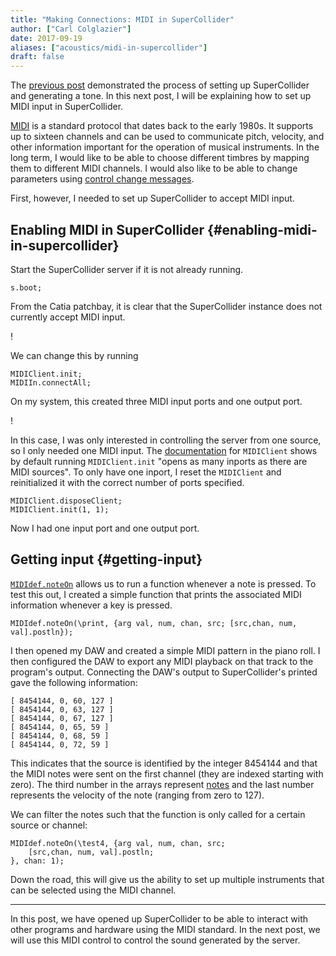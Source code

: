 ```yaml
---
title: "Making Connections: MIDI in SuperCollider"
author: ["Carl Colglazier"]
date: 2017-09-19
aliases: ["acoustics/midi-in-supercollider"]
draft: false
---
```


The [previous post](https://carlcolglazier.com/notes/starting-supercollider/) demonstrated the process of setting up SuperCollider
and generating a tone. In this next post, I will be explaining how to
set up MIDI input in SuperCollider.

[MIDI](https://en.wikipedia.org/wiki/MIDI) is a standard protocol that dates back to the early 1980s. It
supports up to sixteen channels and can be used to communicate pitch,
velocity, and other information important for the operation of musical
instruments. In the long term, I would like to be able to choose
different timbres by mapping them to different MIDI channels. I would
also like to be able to change parameters using [control change
messages](https://www.midi.org/specifications/item/table-3-control-change-messages-data-bytes-2).

First, however, I needed to set up SuperCollider to accept MIDI input.


## Enabling MIDI in SuperCollider {#enabling-midi-in-supercollider}

Start the SuperCollider server if it is not already running.

```sc
s.boot;
```

From the Catia patchbay, it is clear that the SuperCollider instance
does not currently accept MIDI input.

\![](/images/jack-cadence.jpg)

We can change this by running

```sc
MIDIClient.init;
MIDIIn.connectAll;
```

On my system, this created three MIDI input ports and one output port.

\![](/images/jack-cadence-sc-midi.jpg)

In this case, I was only interested in controlling the server from one
source, so I only needed one MIDI input. The [documentation](http://doc.sccode.org/Classes/MIDIClient.html) for
`MIDIClient` shows by default running `MIDIClient.init` "opens as many
inports as there are MIDI sources". To only have one inport, I reset
the `MIDIClient` and reinitialized it with the correct number of ports
specified.

```sc
MIDIClient.disposeClient;
MIDIClient.init(1, 1);
```

Now I had one input port and one output port.


## Getting input {#getting-input}

[`MIDIdef.noteOn`](http://doc.sccode.org/Classes/MIDIdef.htm) allows us to run a function whenever a note is
pressed. To test this out, I created a simple function that prints the
associated MIDI information whenever a key is pressed.

```sc
MIDIdef.noteOn(\print, {arg val, num, chan, src; [src,chan, num, val].postln});
```

I then opened my DAW and created a simple MIDI pattern in the piano
roll.  I then configured the DAW to export any MIDI playback on that
track to the program's output. Connecting the DAW's output to
SuperCollider's printed gave the following information:

```nil
[ 8454144, 0, 60, 127 ]
[ 8454144, 0, 63, 127 ]
[ 8454144, 0, 67, 127 ]
[ 8454144, 0, 65, 59 ]
[ 8454144, 0, 68, 59 ]
[ 8454144, 0, 72, 59 ]
```

This indicates that the source is identified by the integer 8454144
and that the MIDI notes were sent on the first channel (they are
indexed starting with zero).  The third number in the arrays represent
[notes](http://computermusicresource.com/midikeys.html) and the last number represents the velocity of the note (ranging
from zero to 127).

We can filter the notes such that the function is only called for a
certain source or channel:

```sc
MIDIdef.noteOn(\test4, {arg val, num, chan, src;
    [src,chan, num, val].postln;
}, chan: 1);
```

Down the road, this will give us the ability to set up multiple instruments
that can be selected using the MIDI channel.

---

In this post, we have opened up SuperCollider to be able to interact
with other programs and hardware using the MIDI standard.  In the next
post, we will use this MIDI control to control the sound generated by
the server.